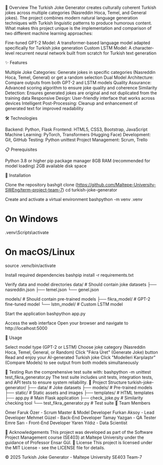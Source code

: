 📜 Overview
The Turkish Joke Generator creates culturally coherent Turkish jokes across multiple categories (Nasreddin Hoca, Temel, and General jokes). The project combines modern natural language generation techniques with Turkish linguistic patterns to produce humorous content. What makes this project unique is the implementation and comparison of two different machine learning approaches:

Fine-tuned GPT-2 Model: A transformer-based language model adapted specifically for Turkish joke generation
Custom LSTM Model: A character-level recurrent neural network built from scratch for Turkish text generation

✨ Features

Multiple Joke Categories: Generate jokes in specific categories (Nasreddin Hoca, Temel, General) or get a random selection
Dual Model Architecture: Compare outputs from both GPT-2 and LSTM models
Quality Assurance: Advanced scoring algorithm to ensure joke quality and coherence
Similarity Detection: Ensures generated jokes are original and not duplicated from the training data
Responsive Design: User-friendly interface that works across devices
Intelligent Post-Processing: Cleanup and enhancement of generated text for improved readability

🛠️ Technologies

Backend: Python, Flask
Frontend: HTML5, CSS3, Bootstrap, JavaScript
Machine Learning: PyTorch, Transformers (Hugging Face)
Development: Git, GitHub
Testing: Python unittest
Project Management: Scrum, Trello

📋 Prerequisites

Python 3.8 or higher
pip package manager
8GB RAM (recommended for model loading)
2GB available disk space

🔧 Installation

Clone the repository
bashgit clone (https://github.com/Maltepe-University-SWEng/term-project-team-7)
cd turkish-joke-generator

Create and activate a virtual environment
bashpython -m venv .venv

# On Windows
.venv\Scripts\activate

# On macOS/Linux
source .venv/bin/activate

Install required dependencies
bashpip install -r requirements.txt

Verify data and model directories
data/               # Should contain joke datasets
├── nasreddin.json
├── temel.json
└── genel.json

models/             # Should contain pre-trained models
├── fikra_model/    # GPT-2 fine-tuned model
└── lstm_model/     # Custom LSTM model

Start the application
bashpython app.py

Access the web interface
Open your browser and navigate to http://localhost:5000

🚀 Usage

Select model type (GPT-2 or LSTM)
Choose joke category (Nasreddin Hoca, Temel, General, or Random)
Click "Fıkra Üret" (Generate Joke) button
Read and enjoy your AI-generated Turkish joke
Click "Modelleri Karşılaştır" (Compare Models) to see output from both models simultaneously

🧪 Testing
Run the comprehensive test suite with:
bashpython -m unittest test_fikra_generator.py
The test suite includes unit tests, integration tests, and API tests to ensure system reliability.
📂 Project Structure
turkish-joke-generator/
├── data/                   # Joke datasets
├── models/                 # Pre-trained models
├── static/                 # Static assets and images
├── templates/              # HTML templates
├── app.py                  # Main Flask application
├── check_joke.py           # Similarity checking tool
└── test_fikra_generator.py # Test suite
👥 Team Members

Ömer Faruk Özer - Scrum Master & Model Developer
Furkan Aksoy - Lead Developer
Mehmet Güzel - Back-End Developer
Tamay Yazgan - QA Tester
Emre Sarı - Front-End Developer
Yaren Yıldız - Data Scientist

🌟 Acknowledgements
This project was developed as part of the Software Project Management course (SE403) at Maltepe University under the guidance of Professor Ensar Gül.
📄 License
This project is licensed under the MIT License - see the LICENSE file for details.

© 2025 Turkish Joke Generator - Maltepe University SE403 Team-7
